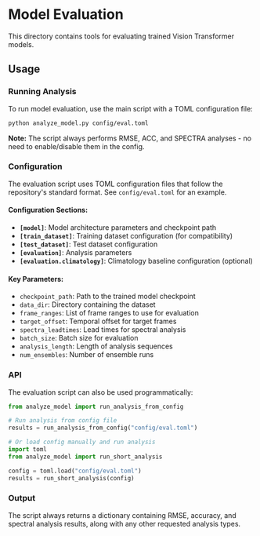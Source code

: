 # Model Evaluation

This directory contains tools for evaluating trained Vision Transformer models.

## Usage

### Running Analysis

To run model evaluation, use the main script with a TOML configuration file:

```bash
python analyze_model.py config/eval.toml
```

**Note:** The script always performs RMSE, ACC, and SPECTRA analyses - no need to enable/disable them in the config.

### Configuration

The evaluation script uses TOML configuration files that follow the repository's standard format. See `config/eval.toml` for an example.

#### Configuration Sections:

- **`[model]`**: Model architecture parameters and checkpoint path
- **`[train_dataset]`**: Training dataset configuration (for compatibility)
- **`[test_dataset]`**: Test dataset configuration
- **`[evaluation]`**: Analysis parameters
- **`[evaluation.climatology]`**: Climatology baseline configuration (optional)

#### Key Parameters:

- `checkpoint_path`: Path to the trained model checkpoint
- `data_dir`: Directory containing the dataset
- `frame_ranges`: List of frame ranges to use for evaluation
- `target_offset`: Temporal offset for target frames
- `spectra_leadtimes`: Lead times for spectral analysis
- `batch_size`: Batch size for evaluation
- `analysis_length`: Length of analysis sequences
- `num_ensembles`: Number of ensemble runs

### API

The evaluation script can also be used programmatically:

```python
from analyze_model import run_analysis_from_config

# Run analysis from config file
results = run_analysis_from_config("config/eval.toml")

# Or load config manually and run analysis
import toml
from analyze_model import run_short_analysis

config = toml.load("config/eval.toml")
results = run_short_analysis(config)
```

### Output

The script always returns a dictionary containing RMSE, accuracy, and spectral analysis results, along with any other requested analysis types. 